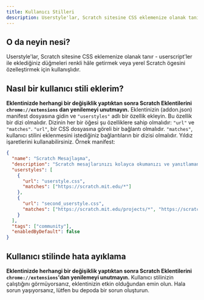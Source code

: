 ```yaml
---
title: Kullanıcı Stilleri
description: Userstyle'lar, Scratch sitesine CSS eklemenize olanak tanır - userscript'ler ile eklediğiniz düğmeleri renkli hâle getirmek veya yerel Scratch ögesini özelleştirmek için kullanışlıdır.
---
```

## O da neyin nesi?
Userstyle'lar, Scratch sitesine CSS eklemenize olanak tanır - userscript'ler ile eklediğiniz düğmeleri renkli hâle getirmek veya yerel Scratch ögesini özelleştirmek için kullanışlıdır.

## Nasıl bir kullanıcı stili eklerim?
**Eklentinizde herhangi bir değişiklik yaptıktan sonra Scratch Eklentilerini `chrome://extensions` dan yenilemeyi unutmayın.**
Eklentinizin (addon.json) manifest dosyasına gidin ve `"userstyles"` adlı bir özellik ekleyin.
Bu özellik bir dizi olmalıdır.
Dizinin her bir öğesi şu özelliklere sahip olmalıdır: `"url"` ve `"matches"`.
`"url"`, bir CSS dosyasına göreli bir bağlantı olmalıdır.
`"matches"`, kullanıcı stilini eklenmesini istediğiniz bağlantıların bir dizisi olmalıdır. Yıldız işaretlerini kullanabilirsiniz.
Örnek manifest:
```json
{
  "name": "Scratch Mesajlaşma",
  "description": "Scratch mesajlarınızı kolayca okumanızı ve yanıtlamanızı sağlar.",
  "userstyles": [
    {
      "url": "userstyle.css",
      "matches": ["https://scratch.mit.edu/*"]
    },
    {
      "url": "second_userstyle.css",
      "matches": ["https://scratch.mit.edu/projects/*", "https://scratch.mit.edu/users/*"]
    }
  ],
  "tags": ["community"],
  "enabledByDefault": false
}
```

## Kullanıcı stilinde hata ayıklama
**Eklentinizde herhangi bir değişiklik yaptıktan sonra Scratch Eklentilerini `chrome://extensions`'dan yenilemeyi unutmayın.**
Kullanıcı stilinizin çalıştığını görmüyorsanız, eklentinizin etkin olduğundan emin olun.
Hala sorun yaşıyorsanız, lütfen bu depoda bir sorun oluşturun.
